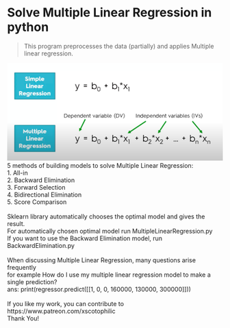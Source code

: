 # Solve Multiple Linear Regression in python
> This program preprocesses the data (partially) and applies Multiple linear regression.

<img src="expression.png" />
<br />
5 methods of building models to solve Multiple Linear Regression:
<br />
1. All-in
<br />
2. Backward Elimination
<br />
3. Forward Selection
<br />
4. Bidirectional Elimination
<br />
5. Score Comparison
<br />
<br />
Sklearn library automatically chooses the optimal model and gives the result.
<br />
For automatically chosen optimal model run MultipleLinearRegression.py
<br />
If you want to use the Backward Elimination model, run BackwardElimination.py
<br />
<br />
When discussing Multiple Linear Regression, many questions arise frequently
<br />
for example How do I use my multiple linear regression model to make a single prediction?
<br />
ans: print(regressor.predict([[1, 0, 0, 160000, 130000, 300000]]))
<br />
<br />
If you like my work, you can contribute to https://www.patreon.com/xscotophilic<br />
Thank You!